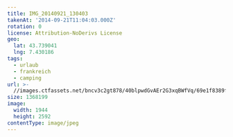 ```yaml
---
title: IMG_20140921_130403
takenAt: '2014-09-21T11:04:03.000Z'
rotation: 0
license: Attribution-NoDerivs License
geo:
  lat: 43.739041
  lng: 7.430186
tags:
  - urlaub
  - frankreich
  - camping
url: >-
  //images.ctfassets.net/bncv3c2gt878/40blpwdGvAEr2G3xqBWfVq/69e1f8389f88f45c0612be49bf9db0e0/img_20140921_130403_28278765556_o
size: 1368199
image:
  width: 1944
  height: 2592
contentType: image/jpeg
---
```


